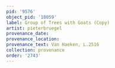 ```yaml
---
pid: '9576'
object_pid: '10059'
label: Group of Trees with Goats (Copy)
artist: pieterbruegel
provenance_date:
provenance_location:
provenance_text: Van Haeken, L.2516
collection: provenance
order: '2743'
---
```

